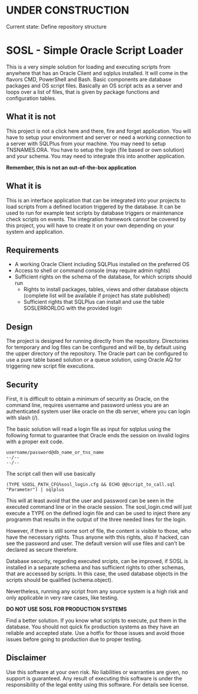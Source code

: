 # UNDER CONSTRUCTION
Current state: Define repository structure

# SOSL - Simple Oracle Script Loader
This is a very simple solution for loading and executing scripts from anywhere that has an Oracle Client and sqlplus installed. It will come in the flavors CMD, PowerShell and Bash.
Basic components are database packages and OS script files. Basically an OS script acts as a server and loops over a list of files, that is given by package functions and configuration tables.
## What it is not
This project is not a click here and there, fire and forget application. You will have to setup your environment and server or need a working connection to a server with SQLPlus from your machine. You may need to setup TNSNAMES.ORA. You have to setup the login (file based or own solution) and your schema. You may need to integrate this into another application.

**Remember, this is not an out-of-the-box application**
## What it is
This is an interface application that can be integrated into your projects to load scripts from a defined location triggered by the database. It can be used to run for example test scripts by database triggers or maintenance check scripts on events. The integration framework cannot be covered by this project, you will have to create it on your own depending on your system and application.
## Requirements
- A working Oracle Client including SQLPlus installed on the preferred OS
- Access to shell or command console (may require admin rights)
- Sufficient rights on the schema of the database, for which scripts should run
  - Rights to install packages, tables, views and other database objects (complete list will be available if project has state published)
  - Sufficient rights that SQLPlus can install and use the table SOSLERRORLOG with the provided login
## Design
The project is designed for running directly from the repository. Directories for temporary and log files can be configured and will be, by default using the upper directory of the repository.
The Oracle part can be configured to use a pure table based solution or a queue solution, using Oracle AQ for triggering new script file executions.
## Security
First, it is difficult to obtain a minimum of security as Oracle, on the command line, requires username and password unless you are an authenticated system user like oracle on the db server, where you can login with slash (/).

The basic solution will read a login file as input for sqlplus using the following format to guarantee that Oracle ends the session on invalid logins with a proper exit code.

    username/password@db_name_or_tns_name
    --/--
    --/--

The script call then will use basically

    (TYPE %SOSL_PATH_CFG%sosl_login.cfg && ECHO @@script_to_call.sql "Parameter") | sqlplus

This will at least avoid that the user and password can be seen in the executed command line or in the oracle session. The sosl_login.cmd will just execute a TYPE on the defined login file and can be used to inject there any programm that results in the output of the three needed lines for the login.

However, if there is still some sort of file, the content is visible to those, who have the necessary rights. Thus anyone with this rights, also if hacked, can see the password and user. The default version will use files and can't be declared as secure therefore.

Database security, regarding executed srcipts, can be improved, if SOSL is installed in a separate schema and has sufficient rights to other schemas, that are accessed by scripts. In this case, the used database objects in the scripts should be qualified (schema.object).

Nevertheless, running any script from any source system is a high risk and only applicable in very rare cases, like testing.

**DO NOT USE SOSL FOR PRODUCTION SYSTEMS**

Find a better solution. If you know what scripts to execute, put them in the database. You should not quick fix production systems as they have an reliable and accepted state. Use a hotfix for those issues and avoid those issues before going to production due to proper testing.

## Disclaimer
Use this software at your own risk. No liabilities or warranties are given, no support is guaranteed. Any result of executing this software is under the responsibility of the legal entity using this software. For details see license.